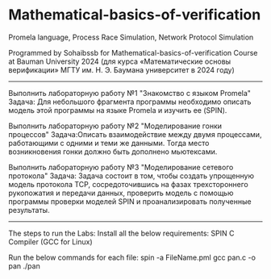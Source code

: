 # Mathematical-basics-of-verification
Promela language, Process Race Simulation, Network Protocol Simulation

Programmed by Sohaibssb for Mathematical-basics-of-verification Course at Bauman University 2024 (для курса «Математические основы верификации» МГТУ им. Н. Э. Баумана университет в 2024 году)

----------------------------------------

Выполнить лабораторную работу №1 
"Знакомство с языком Promela"
Задача: Для небольшого фрагмента программы необходимо описать модель этой программы на языке
Promela и изучить ее (SPIN).

Выполнить лабораторную работу №2 
"Моделирование гонки процессов"
Задача:Описать взаимодействие между двумя процессами, работающими с одними и теми же данными. Тогда место возникновения гонки должно быть дополнено мьютексами.

Выполнить лабораторную работу №3
"Моделирование сетевого протокола"
Задача: Задача состоит в том, чтобы создать упрощенную модель протокола TCP,
сосредоточившись на фазах трехстороннего рукопожатия и передачи данных,
проверить модель с помощью программы проверки моделей SPIN и
проанализировать полученные результаты.

----------------------------------------

The steps to run the Labs:
Install all the below requirements:
SPIN 
C Compiler (GCC for Linux)

Run the below commands for each file:
spin -a FileName.pml
gcc pan.c -o pan
./pan